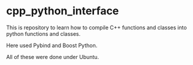 # cpp_python_interface

This is repository to learn how to compile C++ functions and classes into python functions and classes.

Here used Pybind and Boost Python.

All of these were done under Ubuntu.
